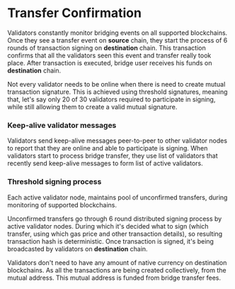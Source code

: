 # Transfer Confirmation

Validators constantly monitor bridging events on all supported blockchains. Once they see a transfer event on **source** chain, they start the process of 6 rounds of transaction signing on **destination** chain. This transaction confirms that all the validators seen this event and transfer really took place. After transaction is executed, bridge user receives his funds on **destination** chain.

Not every validator needs to be online when there is need to create mutual transaction signature. This is achieved using threshold signatures, meaning that, let's say only 20 of 30 validators required to participate in signing, while still allowing them to create a valid mutual signature.

### Keep-alive validator messages

Validators send keep-alive messages peer-to-peer to other validator nodes to report that they are online and able to participate is signing. When validators start to process bridge transfer, they use list of validators that recently send keep-alive messages to form list of active validators.

### Threshold signing process

Each active validator node, maintains pool of unconfirmed transfers, during monitoring of supported blockchains.

Unconfirmed transfers go through 6 round distributed signing process by active validator nodes. During which it's decided what to sign (which transfer, using which gas price and other transaction details), so resulting transaction hash is deterministic. Once transaction is signed, it's being broadcasted by validators on **destination** chain.

Validators don't need to have any amount of native currency on destination blockchains. As all the transactions are being created collectively, from the mutual address. This mutual address is funded from bridge transfer fees.
